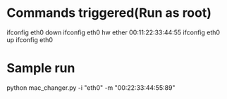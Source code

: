 # Commands triggered(Run as root)

ifconfig eth0 down
ifconfig eth0 hw ether 00:11:22:33:44:55
ifconfig eth0 up
ifconfig eth0

# Sample run

python mac_changer.py -i "eth0" -m "00:22:33:44:55:89"